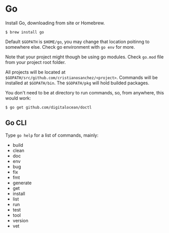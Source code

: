 # Go

Install Go, downloading from site or Homebrew.

  ```$ brew install go```

Default `$GOPATH` is `$HOME/go`, you may change that location poitinng to somewhere else. Check go environment with `go env` for more.

Note that your project might though be using go modules. Check `go.mod` file from your project root folder.

All projects will be located at `$GOPATH/src/github.com/cristianosanchez/<project>`. Commands will be installed at `$GOPATH/bin`. The `$GOPATH/pkg` will hold builded packages.

You don't need to be at directory to run commands, so, from anywhere, this would work:

  ```$ go get github.com/digitalocean/doctl```

## Go CLI

Type `go help` for a list of commands, mainly:

- build
- clean
- doc
- env
- bug
- fix
- fmt
- generate
- get
- install
- list
- run
- test
- tool
- version
- vet

